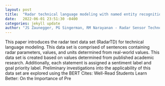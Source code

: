 ```yaml
---
layout: post
title:  "Radar technical language modeling with named entity recognition and text classification"
date:   2022-06-01 23:51:30 -0400
categories: jekyll update
author: "JS Zaunegger, PG Singerman, RM Narayanan - Radar Sensor Technology , 2022"
---
```

This paper introduces the radar text data set (RadarTD) for technical language modeling. This data set is comprised of sentences containing radar parameters, values, and units determined from real-world values. This data set is created based on values determined from published academic research. Additionally, each statement is assigned a sentiment label and goal priority label. Preliminary investigations into the applicability of this data set are explored using the BERT  Cites: Well-Read Students Learn Better: On the Importance of Pre 